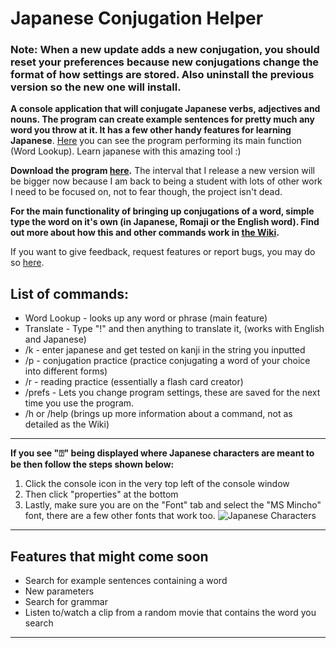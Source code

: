 # Japanese Conjugation Helper

### Note: When a new update adds a new conjugation, you should reset your preferences because new conjugations change the format of how settings are stored. Also uninstall the previous version so the new one will install.

**A console application that will conjugate Japanese verbs, adjectives and nouns. The program can create example sentences for pretty much any word you throw at it. It has a few other handy features for learning Japanese**. [Here](https://imgur.com/DlKXeyl) you can see the program performing its main function (Word Lookup). Learn japanese with this amazing tool :)

**Download the program [here](https://github.com/hopto-dot/Japanese-Conjugation-Helper/releases).** The interval that I release a new version will be bigger now because I am back to being a student with lots of other work I need to be focused on, not to fear though, the project isn't dead.

**For the main functionality of bringing up conjugations of a word, simple type the word on it's own (in Japanese, Romaji or the English word). Find out more about how this and other commands work in [the Wiki](https://github.com/hopto-dot/Japanese-Conjugation-Helper/wiki/How-to-use).**

If you want to give feedback, request features or report bugs, you may do so [here](https://forms.gle/WNV1s41cWKrjSMhH6).

## **List of commands:**
* Word Lookup - looks up any word or phrase (main feature)
* Translate - Type "!" and then anything to translate it, (works with English and Japanese)
* /k - enter japanese and get tested on kanji in the string you inputted
* /p - conjugation practice (practice conjugating a word of your choice into different forms)
* /r - reading practice (essentially a flash card creator)
* /prefs - Lets you change program settings, these are saved for the next time you use the program.
* /h or /help (brings up more information about a command, not as detailed as the Wiki)

***

**If you see "⍰" being displayed where Japanese characters are meant to be then follow the steps shown below:**
1. Click the console icon in the very top left of the console window
2. Then click "properties" at the bottom
3. Lastly, make sure you are on the "Font" tab and select the "MS Mincho" font, there are a few other fonts that work too.
![Japanese Characters](https://i.imgur.com/x7gDhB9.png)

***
## Features that might come soon
* Search for example sentences containing a word
* New parameters
* Search for grammar
* Listen to/watch a clip from a random movie that contains the word you search
***

